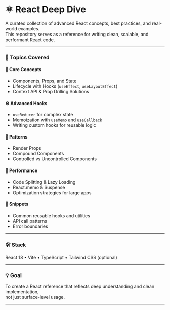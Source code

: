 # ⚛️ React Deep Dive

A curated collection of advanced React concepts, best practices, and real-world examples.  
This repository serves as a reference for writing clean, scalable, and performant React code.

---

### 🧩 Topics Covered

#### 🧱 Core Concepts
- Components, Props, and State  
- Lifecycle with Hooks (`useEffect`, `useLayoutEffect`)  
- Context API & Prop Drilling Solutions  

#### ⚙️ Advanced Hooks
- `useReducer` for complex state  
- Memoization with `useMemo` and `useCallback`  
- Writing custom hooks for reusable logic  

#### 🧠 Patterns
- Render Props  
- Compound Components  
- Controlled vs Uncontrolled Components  

#### 🚀 Performance
- Code Splitting & Lazy Loading  
- React.memo & Suspense  
- Optimization strategies for large apps  

#### 🧩 Snippets
- Common reusable hooks and utilities  
- API call patterns  
- Error boundaries  

---

### 🛠️ Stack
React 18 • Vite • TypeScript • Tailwind CSS (optional)

---

### 💡 Goal
To create a React reference that reflects deep understanding and clean implementation,  
not just surface-level usage.

---
